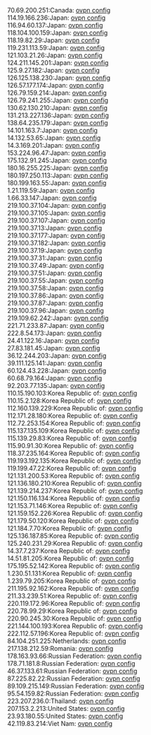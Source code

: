 70.69.200.251:Canada: [ovpn config](vpn/70_69_200_251.ovpn)  
114.19.166.236:Japan: [ovpn config](vpn/114_19_166_236.ovpn)  
116.94.60.137:Japan: [ovpn config](vpn/116_94_60_137.ovpn)  
118.104.100.159:Japan: [ovpn config](vpn/118_104_100_159.ovpn)  
118.19.82.29:Japan: [ovpn config](vpn/118_19_82_29.ovpn)  
119.231.113.59:Japan: [ovpn config](vpn/119_231_113_59.ovpn)  
121.103.21.26:Japan: [ovpn config](vpn/121_103_21_26.ovpn)  
124.211.145.201:Japan: [ovpn config](vpn/124_211_145_201.ovpn)  
125.9.27.182:Japan: [ovpn config](vpn/125_9_27_182.ovpn)  
126.125.138.230:Japan: [ovpn config](vpn/126_125_138_230.ovpn)  
126.57.177.174:Japan: [ovpn config](vpn/126_57_177_174.ovpn)  
126.79.159.214:Japan: [ovpn config](vpn/126_79_159_214.ovpn)  
126.79.241.255:Japan: [ovpn config](vpn/126_79_241_255.ovpn)  
130.62.130.210:Japan: [ovpn config](vpn/130_62_130_210.ovpn)  
131.213.227.136:Japan: [ovpn config](vpn/131_213_227_136.ovpn)  
138.64.235.179:Japan: [ovpn config](vpn/138_64_235_179.ovpn)  
14.101.163.7:Japan: [ovpn config](vpn/14_101_163_7.ovpn)  
14.132.53.65:Japan: [ovpn config](vpn/14_132_53_65.ovpn)  
14.3.169.201:Japan: [ovpn config](vpn/14_3_169_201.ovpn)  
153.224.96.47:Japan: [ovpn config](vpn/153_224_96_47.ovpn)  
175.132.91.245:Japan: [ovpn config](vpn/175_132_91_245.ovpn)  
180.16.255.225:Japan: [ovpn config](vpn/180_16_255_225.ovpn)  
180.197.250.113:Japan: [ovpn config](vpn/180_197_250_113.ovpn)  
180.199.163.55:Japan: [ovpn config](vpn/180_199_163_55.ovpn)  
1.21.119.59:Japan: [ovpn config](vpn/1_21_119_59.ovpn)  
1.66.33.147:Japan: [ovpn config](vpn/1_66_33_147.ovpn)  
219.100.37.104:Japan: [ovpn config](vpn/219_100_37_104.ovpn)  
219.100.37.105:Japan: [ovpn config](vpn/219_100_37_105.ovpn)  
219.100.37.107:Japan: [ovpn config](vpn/219_100_37_107.ovpn)  
219.100.37.13:Japan: [ovpn config](vpn/219_100_37_13.ovpn)  
219.100.37.177:Japan: [ovpn config](vpn/219_100_37_177.ovpn)  
219.100.37.182:Japan: [ovpn config](vpn/219_100_37_182.ovpn)  
219.100.37.19:Japan: [ovpn config](vpn/219_100_37_19.ovpn)  
219.100.37.31:Japan: [ovpn config](vpn/219_100_37_31.ovpn)  
219.100.37.49:Japan: [ovpn config](vpn/219_100_37_49.ovpn)  
219.100.37.51:Japan: [ovpn config](vpn/219_100_37_51.ovpn)  
219.100.37.55:Japan: [ovpn config](vpn/219_100_37_55.ovpn)  
219.100.37.58:Japan: [ovpn config](vpn/219_100_37_58.ovpn)  
219.100.37.86:Japan: [ovpn config](vpn/219_100_37_86.ovpn)  
219.100.37.87:Japan: [ovpn config](vpn/219_100_37_87.ovpn)  
219.100.37.96:Japan: [ovpn config](vpn/219_100_37_96.ovpn)  
219.109.62.242:Japan: [ovpn config](vpn/219_109_62_242.ovpn)  
221.71.233.87:Japan: [ovpn config](vpn/221_71_233_87.ovpn)  
222.8.54.173:Japan: [ovpn config](vpn/222_8_54_173.ovpn)  
24.41.122.16:Japan: [ovpn config](vpn/24_41_122_16.ovpn)  
27.83.181.45:Japan: [ovpn config](vpn/27_83_181_45.ovpn)  
36.12.244.203:Japan: [ovpn config](vpn/36_12_244_203.ovpn)  
39.111.125.141:Japan: [ovpn config](vpn/39_111_125_141.ovpn)  
60.124.43.228:Japan: [ovpn config](vpn/60_124_43_228.ovpn)  
60.68.79.164:Japan: [ovpn config](vpn/60_68_79_164.ovpn)  
92.203.77.135:Japan: [ovpn config](vpn/92_203_77_135.ovpn)  
110.15.190.103:Korea Republic of: [ovpn config](vpn/110_15_190_103.ovpn)  
110.15.2.128:Korea Republic of: [ovpn config](vpn/110_15_2_128.ovpn)  
112.160.139.229:Korea Republic of: [ovpn config](vpn/112_160_139_229.ovpn)  
112.171.28.180:Korea Republic of: [ovpn config](vpn/112_171_28_180.ovpn)  
112.72.253.154:Korea Republic of: [ovpn config](vpn/112_72_253_154.ovpn)  
115.137.135.109:Korea Republic of: [ovpn config](vpn/115_137_135_109.ovpn)  
115.139.29.83:Korea Republic of: [ovpn config](vpn/115_139_29_83.ovpn)  
115.90.91.30:Korea Republic of: [ovpn config](vpn/115_90_91_30.ovpn)  
118.37.235.164:Korea Republic of: [ovpn config](vpn/118_37_235_164.ovpn)  
119.193.192.135:Korea Republic of: [ovpn config](vpn/119_193_192_135.ovpn)  
119.199.47.22:Korea Republic of: [ovpn config](vpn/119_199_47_22.ovpn)  
121.131.200.53:Korea Republic of: [ovpn config](vpn/121_131_200_53.ovpn)  
121.136.180.210:Korea Republic of: [ovpn config](vpn/121_136_180_210.ovpn)  
121.139.214.237:Korea Republic of: [ovpn config](vpn/121_139_214_237.ovpn)  
121.150.116.134:Korea Republic of: [ovpn config](vpn/121_150_116_134.ovpn)  
121.153.71.146:Korea Republic of: [ovpn config](vpn/121_153_71_146.ovpn)  
121.159.152.226:Korea Republic of: [ovpn config](vpn/121_159_152_226.ovpn)  
121.179.50.120:Korea Republic of: [ovpn config](vpn/121_179_50_120.ovpn)  
121.184.7.70:Korea Republic of: [ovpn config](vpn/121_184_7_70.ovpn)  
125.136.187.85:Korea Republic of: [ovpn config](vpn/125_136_187_85.ovpn)  
125.240.231.29:Korea Republic of: [ovpn config](vpn/125_240_231_29.ovpn)  
14.37.7.237:Korea Republic of: [ovpn config](vpn/14_37_7_237.ovpn)  
14.51.81.205:Korea Republic of: [ovpn config](vpn/14_51_81_205.ovpn)  
175.195.52.142:Korea Republic of: [ovpn config](vpn/175_195_52_142.ovpn)  
1.230.51.131:Korea Republic of: [ovpn config](vpn/1_230_51_131.ovpn)  
1.239.79.205:Korea Republic of: [ovpn config](vpn/1_239_79_205.ovpn)  
211.195.92.162:Korea Republic of: [ovpn config](vpn/211_195_92_162.ovpn)  
211.33.239.51:Korea Republic of: [ovpn config](vpn/211_33_239_51.ovpn)  
220.119.172.96:Korea Republic of: [ovpn config](vpn/220_119_172_96.ovpn)  
220.78.99.29:Korea Republic of: [ovpn config](vpn/220_78_99_29.ovpn)  
220.90.245.30:Korea Republic of: [ovpn config](vpn/220_90_245_30.ovpn)  
221.144.100.193:Korea Republic of: [ovpn config](vpn/221_144_100_193.ovpn)  
222.112.57.196:Korea Republic of: [ovpn config](vpn/222_112_57_196.ovpn)  
84.104.251.225:Netherlands: [ovpn config](vpn/84_104_251_225.ovpn)  
217.138.212.59:Romania: [ovpn config](vpn/217_138_212_59.ovpn)  
178.163.93.66:Russian Federation: [ovpn config](vpn/178_163_93_66.ovpn)  
178.71.181.8:Russian Federation: [ovpn config](vpn/178_71_181_8.ovpn)  
46.37.133.61:Russian Federation: [ovpn config](vpn/46_37_133_61.ovpn)  
87.225.82.22:Russian Federation: [ovpn config](vpn/87_225_82_22.ovpn)  
89.109.215.149:Russian Federation: [ovpn config](vpn/89_109_215_149.ovpn)  
95.54.159.82:Russian Federation: [ovpn config](vpn/95_54_159_82.ovpn)  
223.207.236.0:Thailand: [ovpn config](vpn/223_207_236_0.ovpn)  
207.153.2.213:United States: [ovpn config](vpn/207_153_2_213.ovpn)  
23.93.180.55:United States: [ovpn config](vpn/23_93_180_55.ovpn)  
42.119.83.214:Viet Nam: [ovpn config](vpn/42_119_83_214.ovpn)  
